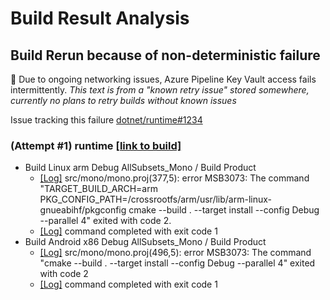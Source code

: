 # Build Result Analysis

## Build Rerun because of non-deterministic failure
:small_blue_diamond: Due to ongoing networking issues, Azure Pipeline Key Vault access fails intermittently. *This text is from a "known retry issue" stored somewhere, currently no plans to retry builds without known issues*

Issue tracking this failure [dotnet/runtime#1234](https://github.com/dotnet/runtime/issues/1234)

### (Attempt #1) runtime [[link to build]](https://dev.azure.com/dnceng/public/_build/results?buildId=983865&view=results)
* Build Linux arm Debug AllSubsets_Mono / Build Product
  * [[Log]](https://dev.azure.com/dnceng/public/_build/results?buildId=983865&view=logs&j=a39b4a58-e33b-54f5-bd2c-8b6ea43701a1&t=673eb198-64b2-54fc-cc71-ec41376307e1&l=1625) src/mono/mono.proj(377,5): error MSB3073: The command "TARGET_BUILD_ARCH=arm PKG_CONFIG_PATH=/crossrootfs/arm/usr/lib/arm-linux-gnueabihf/pkgconfig cmake --build . --target install --config Debug --parallel 4" exited with code 2.
  * [[Log]](https://dev.azure.com/dnceng/public/_build/results?buildId=983865&view=logs&j=a39b4a58-e33b-54f5-bd2c-8b6ea43701a1&t=673eb198-64b2-54fc-cc71-ec41376307e1&l=1625) command completed with exit code 1
* Build Android x86 Debug AllSubsets_Mono / Build Product
  * [[Log]](https://dev.azure.com/dnceng/public/_build/results?buildId=983865&view=logs&j=758ff361-657e-52c7-2383-2c9b9ea87442&t=5bdb2093-eed3-5c87-c252-b435d4bddc4c&l=3038) src/mono/mono.proj(496,5): error MSB3073: The command "cmake --build . --target install --config Debug --parallel 4" exited with code 2
  * [[Log]](https://dev.azure.com/dnceng/public/_build/results?buildId=983865&view=logs&j=a39b4a58-e33b-54f5-bd2c-8b6ea43701a1&t=673eb198-64b2-54fc-cc71-ec41376307e1&l=1625) command completed with exit code 1
